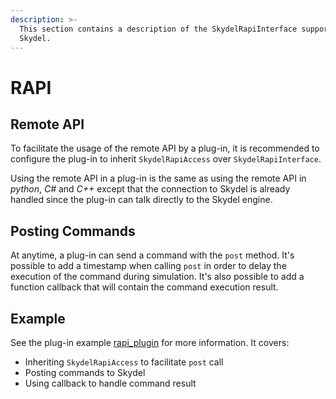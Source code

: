 ```yaml
---
description: >-
  This section contains a description of the SkydelRapiInterface supported by
  Skydel.
---
```


# RAPI

## Remote API

To facilitate the usage of the remote API by a plug-in, it is recommended to configure the plug-in to inherit `SkydelRapiAccess` over `SkydelRapiInterface`.

Using the remote API in a plug-in is the same as using the remote API in _python_, _C#_ and _C++_ except that the connection to Skydel is already handled since the plug-in can talk directly to the Skydel engine.

## Posting Commands

At anytime, a plug-in can send a command with the `post` method. It's possible to add a timestamp when calling `post` in order to delay the execution of the command during simulation. It's also possible to add a function callback that will contain the command execution result.

## Example

See the plug-in example [rapi\_plugin](https://github.com/learn-safran-navigation-timing/skydel-example-plugins/tree/master/source/rapi\_plugin) for more information. It covers:

* Inheriting `SkydelRapiAccess` to facilitate `post` call
* Posting commands to Skydel
* Using callback to handle command result
